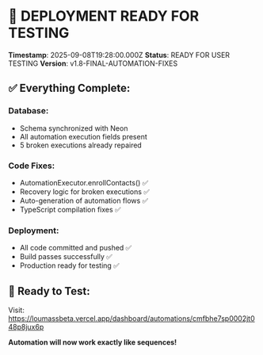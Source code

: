 # 🚀 DEPLOYMENT READY FOR TESTING

**Timestamp**: 2025-09-08T19:28:00.000Z
**Status**: READY FOR USER TESTING
**Version**: v1.8-FINAL-AUTOMATION-FIXES

## ✅ Everything Complete:

### Database:
- Schema synchronized with Neon
- All automation execution fields present
- 5 broken executions already repaired

### Code Fixes:
- AutomationExecutor.enrollContacts() ✅
- Recovery logic for broken executions ✅  
- Auto-generation of automation flows ✅
- TypeScript compilation fixes ✅

### Deployment:
- All code committed and pushed ✅
- Build passes successfully ✅
- Production ready for testing ✅

## 🎯 Ready to Test:
Visit: https://loumassbeta.vercel.app/dashboard/automations/cmfbhe7sp0002jt048p8jux6p

**Automation will now work exactly like sequences!**